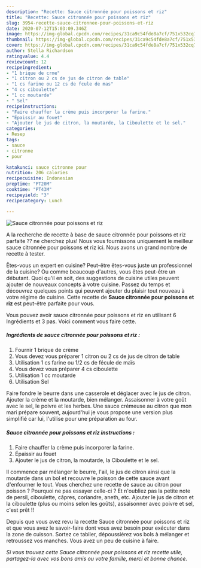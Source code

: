 ```yaml
---
description: "Recette: Sauce citronnée pour poissons et riz"
title: "Recette: Sauce citronnée pour poissons et riz"
slug: 3954-recette-sauce-citronnee-pour-poissons-et-riz
date: 2020-07-12T15:03:09.346Z
image: https://img-global.cpcdn.com/recipes/31ca9c54fde8a7cf/751x532cq70/sauce-citronnee-pour-poissons-et-riz-photo-principale-de-la-recette.jpg
thumbnail: https://img-global.cpcdn.com/recipes/31ca9c54fde8a7cf/751x532cq70/sauce-citronnee-pour-poissons-et-riz-photo-principale-de-la-recette.jpg
cover: https://img-global.cpcdn.com/recipes/31ca9c54fde8a7cf/751x532cq70/sauce-citronnee-pour-poissons-et-riz-photo-principale-de-la-recette.jpg
author: Stella Richardson
ratingvalue: 4.4
reviewcount: 12
recipeingredient:
- "1 brique de crme"
- "1 citron ou 2 cs de jus de citron de table"
- "1 cs farine ou 12 cs de fcule de mas"
- "4 cs ciboulette"
- "1 cc moutarde"
- " Sel"
recipeinstructions:
- "Faire chauffer la crème puis incorporer la farine."
- "Épaissir au fouet"
- "Ajouter le jus de citron, la moutarde, la Ciboulette et le sel."
categories:
- Resep
tags:
- sauce
- citronne
- pour

katakunci: sauce citronne pour 
nutrition: 206 calories
recipecuisine: Indonesian
preptime: "PT20M"
cooktime: "PT43M"
recipeyield: "3"
recipecategory: Lunch

---
```



![Sauce citronnée pour poissons et riz](https://img-global.cpcdn.com/recipes/31ca9c54fde8a7cf/751x532cq70/sauce-citronnee-pour-poissons-et-riz-photo-principale-de-la-recette.jpg)

A la recherche de recette à base de sauce citronnée pour poissons et riz parfaite ?? ne cherchez plus! Nous vous fournissons uniquement le meilleur sauce citronnée pour poissons et riz ici. Nous avons un grand nombre de recette à tester.

Êtes-vous un expert en cuisine? Peut-être êtes-vous juste un professionnel de la cuisine? Ou comme beaucoup d'autres, vous êtes peut-être un débutant. Quoi qu'il en soit, des suggestions de cuisine utiles peuvent ajouter de nouveaux concepts à votre cuisine. Passez du temps et découvrez quelques points qui peuvent ajouter du plaisir tout nouveau à votre régime de cuisine. Cette recette de <strong> Sauce citronnée pour poissons et riz </strong> est peut-être parfaite pour vous.

<!--inarticleads1-->

Vous pouvez avoir sauce citronnée pour poissons et riz en utilisant 6 Ingrédients et 3 pas. Voici comment vous faire cette.

##### Ingrédients de sauce citronnée pour poissons et riz :

1. Fournir 1 brique de crème
1. Vous devez vous préparer 1 citron ou 2 cs de jus de citron de table
1. Utilisation 1 cs farine ou 1/2 cs de fécule de maïs
1. Vous devez vous préparer 4 cs ciboulette
1. Utilisation 1 cc moutarde
1. Utilisation  Sel


Faire fondre le beurre dans une casserole et déglacer avec le jus de citron. Ajouter la crème et la moutarde, bien mélanger. Assaisonner à votre goût avec le sel, le poivre et les herbes. Une sauce crémeuse au citron que mon mari prépare souvent, aujourd&#39;hui je vous propose une version plus simplifié car lui, l&#39;utilise pour une préparation au four. 

<!--inarticleads2-->

##### Sauce citronnée pour poissons et riz instructions :

1. Faire chauffer la crème puis incorporer la farine.
1. Épaissir au fouet
1. Ajouter le jus de citron, la moutarde, la Ciboulette et le sel.


Il commence par mélanger le beurre, l&#39;ail, le jus de citron ainsi que la moutarde dans un bol et recouvre le poisson de cette sauce avant d&#39;enfourner le tout. Vous cherchez une recette de sauce au citron pour poisson ? Pourquoi ne pas essayer celle-ci ? Et n&#39;oubliez pas la petite note de persil, ciboulette, câpres, coriandre, aneth, etc. Ajouter le jus de citron et la ciboulette (plus ou moins selon les goûts), assaisonner avec poivre et sel, c&#39;est prêt !! 

<!--inarticleads1-->

<p>
Depuis que vous avez revu la recette Sauce citronnée pour poissons et riz et que vous avez le savoir-faire dont vous avez besoin pour exécuter dans la zone de cuisson. Sortez ce tablier, dépoussiérez vos bols à mélanger et retroussez vos manches. Vous avez un peu de cuisine à faire.
</p>

<p>
<i>Si vous trouvez cette Sauce citronnée pour poissons et riz recette utile, partagez-la avec vos bons amis ou votre famille, merci et bonne chance.</i>
</p>
